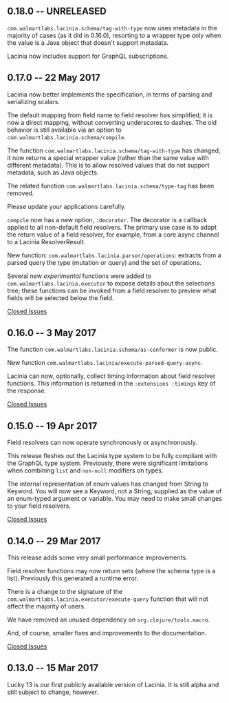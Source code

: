 ## 0.18.0 -- UNRELEASED

`com.walmartlabs.lacinia.schema/tag-with-type` now uses metadata in the majority of cases
(as it did in 0.16.0), resorting to a wrapper type only when
the value is a Java object that doesn't support metadata.

Lacinia now includes support for GraphQL subscriptions.

## 0.17.0 -- 22 May 2017

Lacinia now better implements the specification, in terms of parsing
and serializing scalars.

The default mapping from field name to field resolver has simplified;
it is now a direct mapping, without converting underscores to dashes.
The old behavior is still available via an option to
`com.walmartlabs.lacinia.schema/compile`.

The function `com.walmartlabs.lacinia.schema/tag-with-type` has changed; it
now returns a special wrapper value (rather than the same value with
different metadata). This is to allow resolved values that do not
support metadata, such as Java objects.

The related function `com.walmartlabs.lacinia.schema/type-tag` has been removed.

Please update your applications carefully.

`compile` now has a new option, `:decorator`.
The decorator is a callback applied to all non-default field resolvers.
The primary use case is to adapt the return value of a field resolver,
for example, from a core.async channel to a Lacinia ResolverResult.

New function: `com.walmartlabs.lacinia.parser/operations`: extracts
from a parsed query the type (mutation or query) and the set of
operations.

Several new *experimental* functions were added to `com.walmartlabs.lacinia.executor` to
expose details about the selections tree; these functions can be invoked
from a field resolver to preview what fields will be selected below
the field.

[Closed Issues](https://github.com/walmartlabs/lacinia/milestone/4)

## 0.16.0 -- 3 May 2017

The function `com.walmartlabs.lacinia.schema/as-conformer` is now public.

New function `com.walmartlabs.lacinia/execute-parsed-query-async`.

Lacinia can now, optionally, collect timing information about
field resolver functions. This information is returned in the
`:extensions :timings` key of the response.

[Closed Issues](https://github.com/walmartlabs/lacinia/milestone/3?closed=1)

## 0.15.0 -- 19 Apr 2017

Field resolvers can now operate synchronously or asynchronously.

This release fleshes out the Lacinia type system to be fully compliant with the
GraphQL type system.
Previously, there were significant limitations when combining `list` and `non-null` modifiers on types.

The internal representation of enum values has changed from String to Keyword.
You will now see a Keyword, not a String, supplied as the value of an enum-typed argument
or variable.
You may need to make small changes to your field resolvers.

[Closed Issues](https://github.com/walmartlabs/lacinia/milestone/2?closed=1)


## 0.14.0 -- 29 Mar 2017

This release adds some very small performance improvements.

Field resolver functions may now return sets (where the schema type is a list).
Previously this generated a runtime error.

There is a change to the signature of the
`com.walmartlabs.lacinia.executor/execute-query` function
that will not affect the majority of users.

We have removed an unused dependency on `org.clojure/tools.macro`.

And, of course, smaller fixes and improvements to the documentation.

[Closed Issues](https://github.com/walmartlabs/lacinia/milestone/1?closed=1)


## 0.13.0 -- 15 Mar 2017

Lucky 13 is our first publicly available version of Lacinia.
It is still alpha and still subject to change, however.
